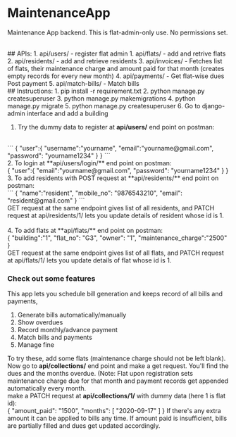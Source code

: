# MaintenanceApp
Maintenance App backend.
This is flat-admin-only use. No permissions set.

<br />
## APIs:
1. api/users/ - register flat admin
1. api/flats/ - add and retrive flats
2. api/residents/ - add and retrieve residents
3. api/invoices/ - Fetches list of flats, their maintenance charge and amount paid for that month (creates empty records for every new month)
4. api/payments/ - Get flat-wise dues Post payment
5. api/match-bills/ - Match bills

<br />
## Instructions:
1. pip install -r requirement.txt
2. python manage.py createsuperuser
3. python manage.py makemigrations
4. python manage.py migrate
5. python manage.py createsuperuser
6. Go to django-admin interface and add a building
<br />

1. Try the dummy data to register at **api/users/** end point on postman:
<br />
```
{
    "user":{
        "username":"yourname",
        "email":"yourname@gmail.com", 
        "password": "yourname1234"
    }
}
```
<br />
2. To login at **api/users/login/** end point on postman:
<br />
{
    "user":{
        "email":"yourname@gmail.com", 
        "password": "yourname1234"
    }
}

<br />
3. To add residents with POST request at **api/residents/** end point on postman:
<br />
```
{
   "name":"resident",
   "mobile_no": "9876543210",
   "email": "resident@gmail.com"
}
```
<br />
GET request at the same endpoint gives list of all residents, and PATCH request at api/residents/1/ lets you update details of resident whose id is 1.
<br />
<br />
4. To add flats at **api/flats/** end point on postman:
<br />
{
    "building":"1",
   "flat_no": "G3",
   "owner": "1",
   "maintenance_charge":"2500"
}
<br />
GET request at the same endpoint gives list of all flats, and PATCH request at api/flats/1/ lets you update details of flat whose id is 1.
<br />

### Check out some features
This app lets you schedule bill generation and keeps record of all bills and payments,
<br />
1. Generate bills automatically/manually
2. Show overdues
3. Record monthly/advance payment 
4. Match bills and payments
5. Manage fine

To try these, add some flats (maintenance charge should not be left blank). Now go to **api/collections/** end point and make a get request. You'll find the dues and the months overdue. (Note: Flat upon registration sets maintenance charge due for that month and payment records get appended automatically every month.
<br />
make a PATCH request at **api/collections/1/** with dummy data (here 1 is flat id):
<br />
{
    "amount_paid": "1500",
    "months": [
        "2020-09-17"
    ]
}
If there's any extra amount it can be applied to bills any time. If amount paid is insufficient, bills are partially filled and dues get updated accordingly. 








